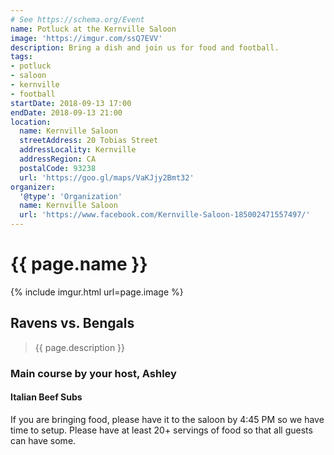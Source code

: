 ```yaml
---
# See https://schema.org/Event
name: Potluck at the Kernville Saloon
image: 'https://imgur.com/ssQ7EVV'
description: Bring a dish and join us for food and football.
tags:
- potluck
- saloon
- kernville
- football
startDate: 2018-09-13 17:00
endDate: 2018-09-13 21:00
location:
  name: Kernville Saloon
  streetAddress: 20 Tobias Street
  addressLocality: Kernville
  addressRegion: CA
  postalCode: 93238
  url: 'https://goo.gl/maps/VaKJjy2Bmt32'
organizer:
  '@type': 'Organization'
  name: Kernville Saloon
  url: 'https://www.facebook.com/Kernville-Saloon-185002471557497/'
---
```

# {{ page.name }}
{% include imgur.html url=page.image %}

## Ravens vs. Bengals

> {{ page.description }}

### Main course by your host, Ashley
#### Italian Beef Subs

If you are bringing food, please have it to the saloon by <time>4:45 PM</time>
so we have time to setup. Please have at least 20+ servings of food so that all
guests can have some.
